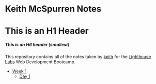# Keith McSpurren Notes
# This is an H1 Header
##### This is an H6 header (smallest)


This repository contains all of the notes taken by [keith](https://github.com/67millwood) for the [Lighthouse Labs](https://github.com/67millwood) Web Development Bootcamp.


* [Week 1](/week_1)
  * [Day 1](/week_1/day_1)
